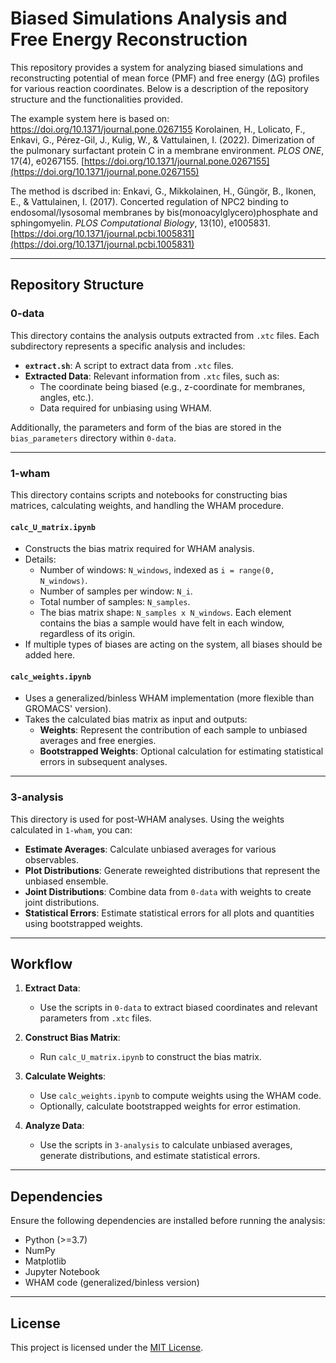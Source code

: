 # Biased Simulations Analysis and Free Energy Reconstruction

This repository provides a system for analyzing biased simulations and reconstructing potential of mean force (PMF) and free energy (ΔG) profiles for various reaction coordinates. Below is a description of the repository structure and the functionalities provided.

The example system here is based on: https://doi.org/10.1371/journal.pone.0267155
Korolainen, H., Lolicato, F., Enkavi, G., Pérez-Gil, J., Kulig, W., & Vattulainen, I. (2022). Dimerization of the pulmonary surfactant protein C in a membrane environment. *PLOS ONE*, 17(4), e0267155. [https://doi.org/10.1371/journal.pone.0267155](https://doi.org/10.1371/journal.pone.0267155)

The method is dscribed in:
Enkavi, G., Mikkolainen, H., Güngör, B., Ikonen, E., & Vattulainen, I. (2017). Concerted regulation of NPC2 binding to endosomal/lysosomal membranes by bis(monoacylglycero)phosphate and sphingomyelin. *PLOS Computational Biology*, 13(10), e1005831. [https://doi.org/10.1371/journal.pcbi.1005831](https://doi.org/10.1371/journal.pcbi.1005831)


---

## Repository Structure

### **0-data**
This directory contains the analysis outputs extracted from `.xtc` files. Each subdirectory represents a specific analysis and includes:

- **`extract.sh`**: A script to extract data from `.xtc` files.
- **Extracted Data**: Relevant information from `.xtc` files, such as:
  - The coordinate being biased (e.g., z-coordinate for membranes, angles, etc.).
  - Data required for unbiasing using WHAM.

Additionally, the parameters and form of the bias are stored in the `bias_parameters` directory within `0-data`.

---

### **1-wham**
This directory contains scripts and notebooks for constructing bias matrices, calculating weights, and handling the WHAM procedure.

#### **`calc_U_matrix.ipynb`**
- Constructs the bias matrix required for WHAM analysis.
- Details:
  - Number of windows: `N_windows`, indexed as `i = range(0, N_windows)`.
  - Number of samples per window: `N_i`.
  - Total number of samples: `N_samples`.
  - The bias matrix shape: `N_samples x N_windows`. Each element contains the bias a sample would have felt in each window, regardless of its origin.
- If multiple types of biases are acting on the system, all biases should be added here.

#### **`calc_weights.ipynb`**
- Uses a generalized/binless WHAM implementation (more flexible than GROMACS' version).
- Takes the calculated bias matrix as input and outputs:
  - **Weights**: Represent the contribution of each sample to unbiased averages and free energies.
  - **Bootstrapped Weights**: Optional calculation for estimating statistical errors in subsequent analyses.

---

### **3-analysis**
This directory is used for post-WHAM analyses. Using the weights calculated in `1-wham`, you can:

- **Estimate Averages**: Calculate unbiased averages for various observables.
- **Plot Distributions**: Generate reweighted distributions that represent the unbiased ensemble.
- **Joint Distributions**: Combine data from `0-data` with weights to create joint distributions.
- **Statistical Errors**: Estimate statistical errors for all plots and quantities using bootstrapped weights.

---

## Workflow

1. **Extract Data**:
   - Use the scripts in `0-data` to extract biased coordinates and relevant parameters from `.xtc` files.

2. **Construct Bias Matrix**:
   - Run `calc_U_matrix.ipynb` to construct the bias matrix.

3. **Calculate Weights**:
   - Use `calc_weights.ipynb` to compute weights using the WHAM code.
   - Optionally, calculate bootstrapped weights for error estimation.

4. **Analyze Data**:
   - Use the scripts in `3-analysis` to calculate unbiased averages, generate distributions, and estimate statistical errors.

---

## Dependencies
Ensure the following dependencies are installed before running the analysis:

- Python (>=3.7)
- NumPy
- Matplotlib
- Jupyter Notebook
- WHAM code (generalized/binless version)

---


## License
This project is licensed under the [MIT License](LICENSE).

